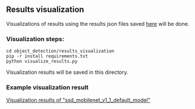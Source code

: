 ## Results visualization

Visualizations of results using the results json files saved [here](../results/coco2017_val) will be done.

### Visualization steps:

```
cd object_detection/results_visualization
pip -r install requirements.txt
python visualize_results.py
```

Visualization results will be saved in this directory.

### Example visualization result

[Visualization results of "ssd_mobilenet_v1_1_default_model"](https://github.com/accelr-net/tflite-perf-tests/blob/main/object_detection/results_visualization/ssd_mobilenet_v1_1_default_model%40visualization.png)
